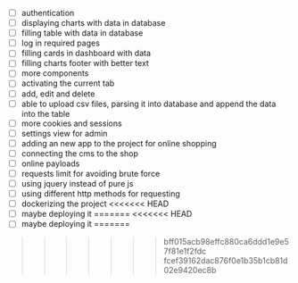 - [ ] authentication
- [ ] displaying charts with data in database
- [ ] filling table with data in database
- [ ] log in required pages
- [ ] filling cards in dashboard with data
- [ ] filling charts footer with better text
- [ ] more components
- [ ] activating the current tab
- [ ] add, edit and delete
- [ ] able to upload csv files, parsing it into database and append the data into the table
- [ ] more cookies and sessions
- [ ] settings view for admin
- [ ] adding an new app to the project for online shopping
- [ ] connecting the cms to the shop
- [ ] online payloads
- [ ] requests limit for avoiding brute force
- [ ] using jquery instead of pure js
- [ ] using different http methods for requesting
- [ ] dockerizing the project
<<<<<<< HEAD
- [ ] maybe deploying it
=======
<<<<<<< HEAD
- [ ] maybe deploying it
=======
>>>>>>> bff015acb98effc880ca6ddd1e9e57f81e1f2fdc
>>>>>>> fcef39162dac876f0e1b35b1cb81d02e9420ec8b
